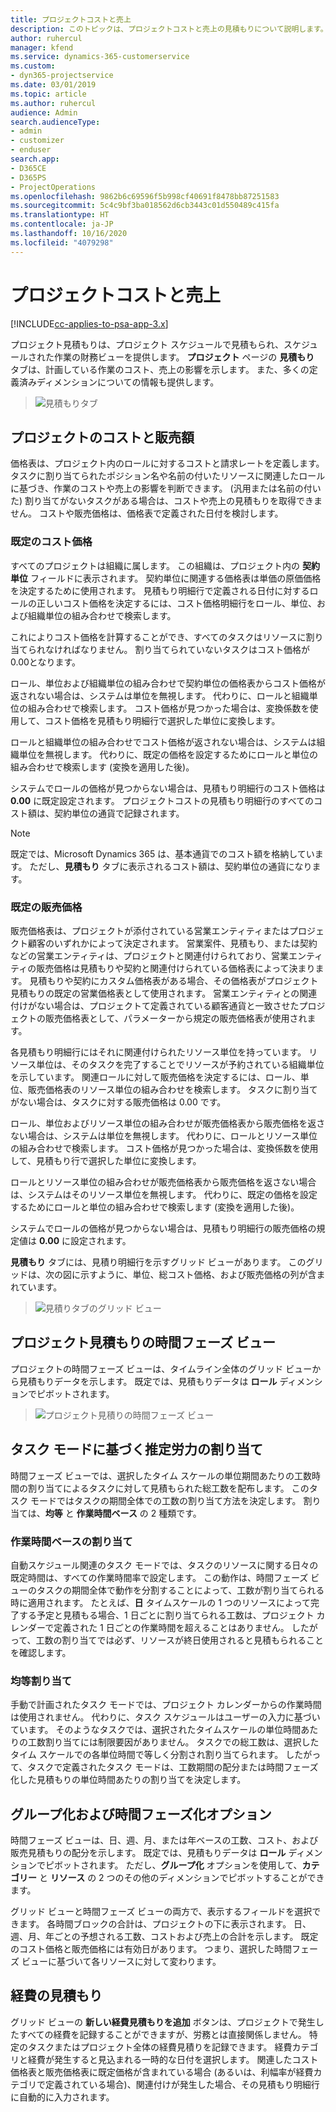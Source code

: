 ```yaml
---
title: プロジェクトコストと売上
description: このトピックは、プロジェクトコストと売上の見積もりについて説明します。
author: ruhercul
manager: kfend
ms.service: dynamics-365-customerservice
ms.custom:
- dyn365-projectservice
ms.date: 03/01/2019
ms.topic: article
ms.author: ruhercul
audience: Admin
search.audienceType:
- admin
- customizer
- enduser
search.app:
- D365CE
- D365PS
- ProjectOperations
ms.openlocfilehash: 9862b6c69596f5b998cf40691f8478bb87251583
ms.sourcegitcommit: 5c4c9bf3ba018562d6cb3443c01d550489c415fa
ms.translationtype: HT
ms.contentlocale: ja-JP
ms.lasthandoff: 10/16/2020
ms.locfileid: "4079298"
---
```

# <a name="project-costs-and-revenue"></a>プロジェクトコストと売上

[!INCLUDE[cc-applies-to-psa-app-3.x](../includes/cc-applies-to-psa-app-3x.md)]

プロジェクト見積もりは、プロジェクト スケジュールで見積もられ、スケジュールされた作業の財務ビューを提供します。 **プロジェクト** ページの **見積もり** タブは、計画している作業のコスト、売上の影響を示します。 また、多くの定義済みディメンションについての情報も提供します。 

> ![見積もりタブ](media/project-5.png)

## <a name="cost-and-sales-values-of-the-project"></a>プロジェクトのコストと販売額

価格表は、プロジェクト内のロールに対するコストと請求レートを定義します。 タスクに割り当てられたポジション名や名前の付いたリソースに関連したロールに基づき、作業のコストや売上の影響を判断できます。 (汎用または名前の付いた) 割り当てがないタスクがある場合は、コストや売上の見積もりを取得できません。 コストや販売価格は、価格表で定義された日付を検討します。

### <a name="default-cost-price"></a>既定のコスト価格  

すべてのプロジェクトは組織に属します。 この組織は、プロジェクト内の **契約単位** フィールドに表示されます。 契約単位に関連する価格表は単価の原価価格を決定するために使用されます。 見積もり明細行で定義される日付に対するロールの正しいコスト価格を決定するには、コスト価格明細行をロール、単位、および組織単位の組み合わせで検索します。 

これによりコスト価格を計算することができ、すべてのタスクはリソースに割り当てられなければなりません。 割り当てられていないタスクはコスト価格が0.00となります。

ロール、単位および組織単位の組み合わせで契約単位の価格表からコスト価格が返されない場合は、システムは単位を無視します。 代わりに、ロールと組織単位の組み合わせで検索します。 コスト価格が見つかった場合は、変換係数を使用して、コスト価格を見積もり明細行で選択した単位に変換します。

ロールと組織単位の組み合わせでコスト価格が返されない場合は、システムは組織単位を無視します。 代わりに、既定の価格を設定するためにロールと単位の組み合わせで検索します (変換を適用した後)。

システムでロールの価格が見つからない場合は、見積もり明細行のコスト価格は **0.00** に既定設定されます。 プロジェクトコストの見積もり明細行のすべてのコスト額は、契約単位の通貨で記録されます。

> [!NOTE]
> 既定では、Microsoft Dynamics 365 は、基本通貨でのコスト額を格納しています。 ただし、**見積もり** タブに表示されるコスト額は、契約単位の通貨になります。  

### <a name="default-sales-price"></a>既定の販売価格 

販売価格表は、プロジェクトが添付されている営業エンティティまたはプロジェクト顧客のいずれかによって決定されます。 営業案件、見積もり、または契約などの営業エンティティは、プロジェクトと関連付けられており、営業エンティティの販売価格は見積もりや契約と関連付けられている価格表によって決まります。 見積もりや契約にカスタム価格表がある場合、その価格表がプロジェクト見積もりの既定の営業価格表として使用されます。 営業エンティティとの関連付けがない場合は、プロジェクトて定義されている顧客通貨と一致させたプロジェクトの販売価格表として、パラメーターから規定の販売価格表が使用されます。

各見積もり明細行にはそれに関連付けられたリソース単位を持っています。 リソース単位は、そのタスクを完了することでリソースが予約されている組織単位を示しています。 関連ロールに対して販売価格を決定するには、ロール、単位、販売価格表のリソース単位の組み合わせを検索します。 タスクに割り当てがない場合は、タスクに対する販売価格は 0.00 です。

ロール、単位およびリソース単位の組み合わせが販売価格表から販売価格を返さない場合は、システムは単位を無視します。 代わりに、ロールとリソース単位の組み合わせで検索します。 コスト価格が見つかった場合は、変換係数を使用して、見積もり行で選択した単位に変換します。 

ロールとリソース単位の組み合わせが販売価格表から販売価格を返さない場合は、システムはそのリソース単位を無視します。 代わりに、既定の価格を設定するためにロールと単位の組み合わせで検索します (変換を適用した後)。

システムでロールの価格が見つからない場合は、見積もり明細行の販売価格の規定値は **0.00** に設定されます。

**見積もり** タブには、見積り明細行を示すグリッド ビューがあります。 このグリッドは、次の図に示すように、単位、総コスト価格、および販売価格の列が含まれています。 

> ![見積りタブのグリッド ビュー](media/project-6.png)

## <a name="time-phased-view-of-project-estimates"></a>プロジェクト見積もりの時間フェーズ ビュー

プロジェクトの時間フェーズ ビューは、タイムライン全体のグリッド ビューから見積もりデータを示します。 既定では、見積もりデータは **ロール** ディメンションでピボットされます。

> ![プロジェクト見積りの時間フェーズ ビュー](media/project-7.png)

## <a name="allocating-estimated-effort-based-on-the-task-mode"></a>タスク モードに基づく推定労力の割り当て

時間フェーズ ビューでは、選択したタイム スケールの単位期間あたりの工数時間の割り当てによるタスクに対して見積もられた総工数を配布します。 このタスク モードではタスクの期間全体での工数の割り当て方法を決定します。 割り当ては、**均等** と **作業時間ベース** の 2 種類です。

### <a name="work-hours-based-allocation"></a>作業時間ベースの割り当て
 
自動スケジュール関連のタスク モードでは、タスクのリソースに関する日々の既定時間は、すべての作業時間率で設定します。 この動作は、時間フェーズ ビューのタスクの期間全体で動作を分割することによって、工数が割り当てられる時に適用されます。 たとえば、**日** タイムスケールの 1 つのリソースによって完了する予定と見積もる場合、1 日ごとに割り当てられる工数は、プロジェクト カレンダーで定義された 1 日ごとの作業時間を超えることはありません。 したがって、工数の割り当てでは必ず、リソースが終日使用されると見積もられることを確認します。

### <a name="even-allocation"></a>均等割り当て

手動で計画されたタスク モードでは、プロジェクト カレンダーからの作業時間は使用されません。 代わりに、タスク スケジュールはユーザーの入力に基づいています。 そのようなタスクでは、選択されたタイムスケールの単位時間あたりの工数割り当てには制限要因がありません。 タスクでの総工数は、選択したタイム スケールでの各単位時間で等しく分割され割り当てられます。 したがって、タスクで定義されたタスク モードは、工数期間の配分または時間フェーズ化した見積もりの単位時間あたりの割り当てを決定します。

## <a name="grouping-and-time-phasing-options"></a>グループ化および時間フェーズ化オプション

時間フェーズ ビューは、日、週、月、または年ベースの工数、コスト、および販売見積もりの配分を示します。 既定では、見積もりデータは **ロール** ディメンションでピボットされます。 ただし、**グループ化** オプションを使用して、**カテゴリー** と **リソース** の 2 つのその他のディメンションでピボットすることができます。

グリッド ビューと時間フェーズ ビューの両方で、表示するフィールドを選択できます。 各時間ブロックの合計は、プロジェクトの下に表示されます。 日、週、月、年ごとの予想される工数、コストおよび売上の合計を示します。 既定のコスト価格と販売価格には有効日があります。 つまり、選択した時間フェーズ ビューに基づいて各リソースに対して変わります。

## <a name="expense-estimates"></a>経費の見積もり

グリッド ビューの **新しい経費見積もりを追加** ボタンは、プロジェクトで発生したすべての経費を記録することができますが、労務とは直接関係しません。 特定のタスクまたはプロジェクト全体の経費見積りを記録できます。 経費カテゴリと経費が発生すると見込まれる一時的な日付を選択します。 関連したコスト価格表と販売価格表に既定価格が含まれている場合 (あるいは、利幅率が経費カテゴリで定義されている場合)、関連付けが発生した場合、その見積もり明細行に自動的に入力されます。
